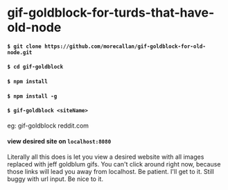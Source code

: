 # gif-goldblock-for-turds-that-have-old-node

#### `$ git clone https://github.com/morecallan/gif-goldblock-for-old-node.git`
#### `$ cd gif-goldblock`
#### `$ npm install`
#### `$ npm install -g`
#### `$ gif-goldblock <siteName>`
<p>eg: gif-goldblock reddit.com</p>

#### view desired site on `localhost:8080`




<p> Literally all this does is let you view a desired website with all images replaced with jeff goldblum gifs. You can't click around right now, because those links will lead you away from localhost. Be patient. I'll get to it.
Still buggy with url input. Be nice to it.</p>
